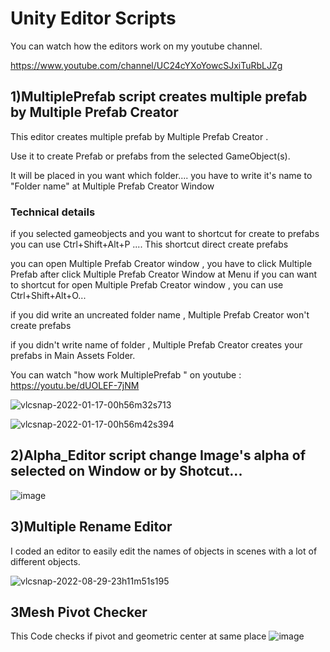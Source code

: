# Unity Editor Scripts

You can watch how the editors work on my youtube channel.

https://www.youtube.com/channel/UC24cYXoYowcSJxiTuRbLJZg


## 1)MultiplePrefab script creates multiple prefab by Multiple Prefab Creator  

This editor creates multiple prefab by Multiple Prefab Creator  .

Use it to create Prefab or prefabs  from the selected GameObject(s).

It will be placed in you want which folder.... you have to write it's name to "Folder name" at Multiple Prefab Creator Window


### Technical details

if you selected gameobjects and you  want to shortcut for create to prefabs you can use Ctrl+Shift+Alt+P .... This shortcut  direct create prefabs

you can open Multiple Prefab Creator window , you have to click Multiple Prefab after click Multiple Prefab Creator Window at Menu if you can want to  shortcut for open Multiple Prefab Creator window  , you can use Ctrl+Shift+Alt+O...

if you did write an uncreated folder name , Multiple Prefab Creator won't create prefabs

if you didn't write name of folder , Multiple Prefab Creator creates your prefabs in Main Assets Folder.

You can watch "how work MultiplePrefab " on youtube :
https://youtu.be/dUOLEF-7jNM

![vlcsnap-2022-01-17-00h56m32s713](https://user-images.githubusercontent.com/41707639/152434577-1c1b25ef-2d6d-466e-96f8-979cef0402f3.png)

![vlcsnap-2022-01-17-00h56m42s394](https://user-images.githubusercontent.com/41707639/152434602-f0cf5e9e-16e8-4bfb-8a7b-5a5290240ae7.png)



## 2)Alpha_Editor script change Image's alpha of selected  on Window or by Shotcut...

![image](https://user-images.githubusercontent.com/41707639/152435413-232e2a30-a872-4c57-8a4b-6d1a3ee5ce8b.png)



## 3)Multiple Rename Editor

I coded an editor to easily edit the names of objects in scenes with a lot of different objects.

![vlcsnap-2022-08-29-23h11m51s195](https://user-images.githubusercontent.com/41707639/187289508-4e995e30-af4b-4813-a63e-07e2307d7883.png)



## 3Mesh Pivot Checker
This Code checks if pivot and geometric center at same place 
![image](https://github.com/mryilanc1/UnityEditorScriptS/assets/41707639/875ae055-c346-4852-8e9f-e7617ad03c6f)
